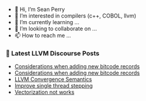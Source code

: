 - 👋 Hi, I’m Sean Perry
- 👀 I’m interested in compilers (c++, COBOL, llvm)
- 🌱 I’m currently learning ...
- 💞️ I’m looking to collaborate on ...
- 📫 How to reach me ...

<!---
s66perry/s66perry is a ✨ special ✨ repository because its `README.md` (this file) appears on your GitHub profile.
You can click the Preview link to take a look at your changes.
--->
### 📕 Latest LLVM Discourse Posts

<!-- DISCOURSE-LLVM:START -->
- [Considerations when adding new bitcode records](https://discourse.llvm.org/t/considerations-when-adding-new-bitcode-records/77660#post_3)
- [Considerations when adding new bitcode records](https://discourse.llvm.org/t/considerations-when-adding-new-bitcode-records/77660#post_2)
- [LLVM Convergence Semantics](https://discourse.llvm.org/t/llvm-convergence-semantics/77642#post_9)
- [Improve single thread stepping](https://discourse.llvm.org/t/improve-single-thread-stepping/74599#post_9)
- [Vectorization not works](https://discourse.llvm.org/t/vectorization-not-works/77690#post_6)
<!-- DISCOURSE-LLVM:END -->

